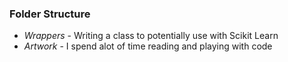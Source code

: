 ### Folder Structure

* *Wrappers* - Writing a class to potentially use with Scikit Learn
* *Artwork* - I spend alot of time reading and playing with code
